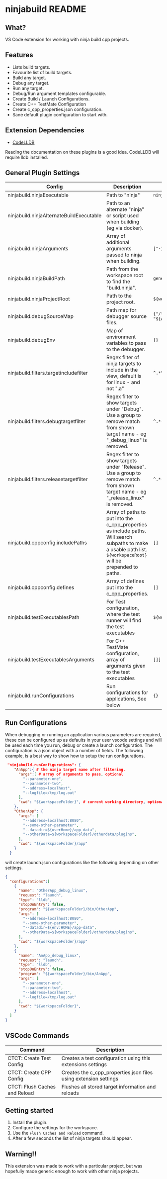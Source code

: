 # ninjabuild README

## What?

VS Code extension for working with ninja build cpp projects.

## Features

* Lists build targets.
* Favourite list of build targets.
* Build any target.
* Debug any target.
* Run any target.
* Debug/Run argument templates configurable.
* Create Build / Launch Configurations.
* Create C++ TestMate Configuration
* Create c_cpp_properties.json configuration.
* Sane default plugin configuration to start with.

## Extension Dependencies

* [CodeLLDB](https://marketplace.visualstudio.com/items?itemName=vadimcn.vscode-lldb)

Reading the documentation on these plugins is a good idea.
CodeLLDB will require lldb installed.

## General Plugin Settings

| Config | Description | Default |
|---|---|---|
|ninjabuild.ninjaExecutable|Path to "ninja"|```ninja```|
|ninjabuild.ninjaAlternateBuildExecutable|Path to an alternate "ninja" or script used when building (eg via docker).||
|ninjabuild.ninjaArguments|Array of additional arguments passed to ninja when building.|```["-j","10"]```|
|ninjabuild.ninjaBuildPath|Path from the workspace root to find the "build.ninja".|```generated```|
|ninjabuild.ninjaProjectRoot|Path to the project root.|```${workspaceFolder}```|
|ninjabuild.debugSourceMap|Path map for debugger source files.|```{"/tmp/": "${workspaceRoot}"}```|
|ninjabuild.debugEnv|Map of environment variables to pass to the debugger.|```{}```|
|ninjabuild.filters.targetincludefilter|Regex filter of ninja targets to include in the view, default is for linux - and not ".a"|```^.*\/linux\/.*[^\\.a]$```|
|ninjabuild.filters.debugtargetfilter|Regex filter to show targets under "Debug". Use a group to remove match from shown target name - eg "_debug_linux" is removed.|```^.*(_debug_linux)$```|
|ninjabuild.filters.releasetargetfilter|Regex filter to show targets under "Release". Use a group to remove match from shown target name - eg "_release_linux" is removed.|```^.*(_release_linux)$```|
|ninjabuild.cppconfig.includePaths|Array of paths to put into the c_cpp_properties as include paths. Will search subpaths to make a usable path list. ```${workspaceRoot}``` will be prepended to paths.| ```[]``` |
|ninjabuild.cppconfig.defines|Array of defines put into the c_cpp_properties.| ```[]``` |
|ninjabuild.testExecutablesPath|For Test configuration, where the test runner will find the test executables|```${workspaceFolder}/tests/```|
|ninjabuild.testExecutablesArguments|For C++ TestMate configuration, array of arguments given to the test executables|```[]]```
|ninjabuild.runConfigurations|Run configurations for applications, See below|```{}```|

## Run Configurations

When debugging or running an application various parameters are required, these can be configured up as defaults in your user vscode settings and will be used
each time you run, debug or create a launch configuration. The configuration is a json object with a number of fields.
The following example, is a best way to show how to setup the run configurations.

```json
 "ninjabuild.runConfigurations": {
    "AnApp":{ # the ninja target name after filtering.
      "args":[ # array of arguments to pass, optional
        "--parameter-one",
        "--parameter-two",
        "--address=localhost",
        "--logfile=/tmp/log.out"
      ],
      "cwd": "${workspaceFolder}", # current working directory, optional
    }, 
    "OtherApp": {
      "args": [
        "--address=localhost:8080",
        "--some-other-parameter",
        "--datadir=${userHome}/app-data",
        "--otherData=${workspaceFolder}/otherdata/plugins",
      ],
      "cwd": "${workspaceFolder}/app"
    }
  }
```

will create launch.json configurations like the following depending on other settings.

```json
{
  "configurations":[
    {
      "name": "OtherApp_debug_linux",
      "request": "launch",
      "type": "lldb",
      "stopOnEntry": false,
      "program": "${workspaceFolder}/bin/OtherApp",
      "args": [
        "--address=localhost:8080",
        "--some-other-parameter",
        "--datadir=${env:HOME}/app-data",
        "--otherData=${workspaceFolder}/otherdata/plugins",
      ],
      "cwd": "${workspaceFolder}/app"
    },
    {
      "name": "AnApp_debug_linux",
      "request": "launch",
      "type": "lldb",
      "stopOnEntry": false,
      "program": "${workspaceFolder}/bin/AnApp",
      "args": [
        "--parameter-one",
        "--parameter-two",
        "--address=localhost",
        "--logfile=/tmp/log.out"
      ],
      "cwd": "${workspaceFolder}",
    }
  ]
}
```

## VSCode Commands

|Command|Description|
|---|---|
|CTCT: Create Test Config|Creates a test configuration using this extensions settings|
|CTCT: Create CPP Config|Creates the c_cpp_properties.json files using extension settings|
|CTCT: Flush Caches and Reload|Flushes all stored target information and reloads|

## Getting started

1. Install the plugin.
2. Configure the settings for the workspace.
3. Use the `Flush Caches and Reload` command.
4. After a few seconds the list of ninja targets should appear.

## Warning!!

This extension was made to work with a particular project, but was hopefully made generic enough
to work with other ninja projects.
